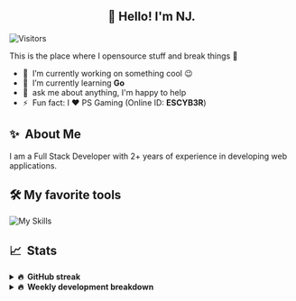 <h2 align="center">👋 Hello! I'm NJ.</h2>

![Visitors](https://visitor-badge.glitch.me/badge?page_id=n-jaisabai.n-jaisabai)

This is the place where I opensource stuff and break things :rofl:

- 🔭 &nbsp;I’m currently working on something cool :wink:
- 🌱 &nbsp;I’m currently learning **Go**
- 💬 &nbsp;ask me about anything, I'm happy to help
- ⚡ &nbsp;Fun fact: I ❤️ PS Gaming (Online ID: **ESCYB3R**)

## ✨ &nbsp;About Me
  I am a Full Stack Developer with 2+ years of experience in developing web applications.</p>
  
## 🛠️ My favorite tools
![My Skills](https://skillicons.dev/icons?i=vue,go,nodejs,ts,js,python,postgres,mongodb,redis,git,docker,vscode)

## 📈 &nbsp;Stats
  
  <details>
  <summary><b>🔥 &nbsp;GitHub streak</b></summary>
  <br/>
  
  [![GitHub Streak](http://github-readme-streak-stats.herokuapp.com?user=n-jaisabai&theme=github-dark-blue&hide_border=true)](https://git.io/streak-stats)
  
  </details>
  
  <details>
  <summary><b>🔥 &nbsp;Weekly development breakdown</b></summary>
  <br/>
  
  <!--START_SECTION:waka-->

```text
Python           2 hrs 47 mins   █████████████░░░░░░░░░░░░   51.52 %
Go               41 mins         ███▒░░░░░░░░░░░░░░░░░░░░░   12.74 %
JSON             35 mins         ██▓░░░░░░░░░░░░░░░░░░░░░░   10.81 %
CSS              24 mins         ██░░░░░░░░░░░░░░░░░░░░░░░   07.46 %
Bash             17 mins         █▒░░░░░░░░░░░░░░░░░░░░░░░   05.45 %
TypeScript       13 mins         █░░░░░░░░░░░░░░░░░░░░░░░░   04.30 %
```

<!--END_SECTION:waka-->
  <b>Note:</b> Top languages is only a metric of the languages my weekly code consists of and doesn't reflect experience or skill level.
  </details>
